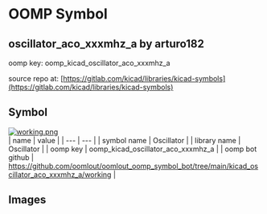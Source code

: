 # OOMP Symbol  
## oscillator_aco_xxxmhz_a  by arturo182  
  
oomp key: oomp_kicad_oscillator_aco_xxxmhz_a  
  
source repo at: [https://gitlab.com/kicad/libraries/kicad-symbols](https://gitlab.com/kicad/libraries/kicad-symbols)  
## Symbol  
  
[![working.png](working_600.png)](working.png)  
| name | value | 
| --- | --- | 
| symbol name | Oscillator | 
| library name | Oscillator | 
| oomp key | oomp_kicad_oscillator_aco_xxxmhz_a | 
| oomp bot github | https://github.com/oomlout/oomlout_oomp_symbol_bot/tree/main/kicad_oscillator_aco_xxxmhz_a/working | 
## Images  
